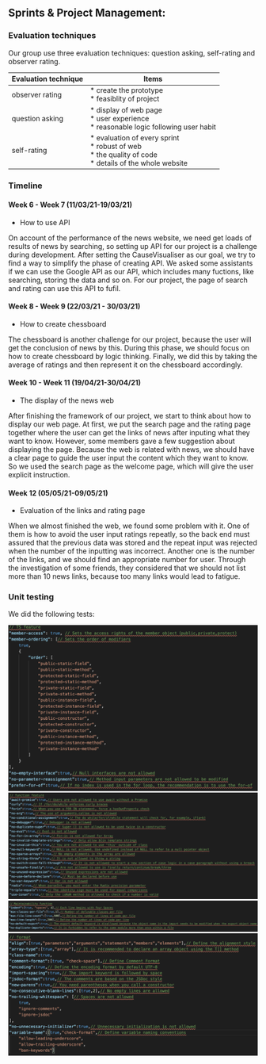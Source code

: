 
## Sprints & Project Management:

### Evaluation techniques

Our group use three evaluation techniques: question asking, self-rating and observer rating.

|  Evaluation technique   | Items  |
|  ----  | ----  |
| observer rating   | * create the prototype <br>* feasiblity of project|
| question asking  | * display of web page<br> * user experience<br> * reasonable logic following user habit |
| self-rating  | * evaluation of every sprint<br> * robust of web<br> * the quality of code<br> * details of the whole website |

### Timeline

#### Week 6 - Week 7 (11/03/21-19/03/21)

* How to use API

On account of the performance of the news website, we need get loads of results of news by searching, so setting up API for our project is a challenge during development. After setting the CauseVisualiser as our goal, we try to find a way to simplify the phase of creating API. We asked some assistants if we can use the Google API as our API, which includes many fuctions, like searching, storing the data and so on. For our project, the page of search and rating can use this API to fufil.

#### Week 8 - Week 9 (22/03/21 - 30/03/21)

* How to create chessboard

The chessboard is another challenge for our project, because the user will get the conclusion of news by this. During this phase, we should focus on how to create chessboard by logic thinking. Finally, we did this by taking the average of ratings and then represent it on the chessboard accordingly.

#### Week 10 - Week 11 (19/04/21-30/04/21)

* The display of the news web

After finishing the framework of our project, we start to think about how to display our web page. At first, we put the search page and the rating page together where the user can get the links of news after inputing what they want to know. However, some members gave a few suggestion about displaying  the page. Because the web is related with news, we should have a clear page to guide the user input the content which they want to know. So we used the search page as the welcome page, which will give the user explicit instruction.

#### Week 12 (05/05/21-09/05/21)

* Evaluation of the links and rating page

When we almost finished the web, we found some problem with it. One of them is how to avoid the user input ratings repeatly, so the back end must assured that the previous data was stored and the repeat input was rejected when the number of the inputting was incorrect. Another one is the number of the links, and we should find an appropriate number for user. Through the investigation of some friends, they considered that we should not list more than 10 news links, because too many links would lead to fatigue.

### Unit testing

We did the following tests:

![picture](SystemImplementationImages/test1.png)
![picture](SystemImplementationImages/test2.png)
![picture](SystemImplementationImages/test3.png)
![picture](SystemImplementationImages/test4.png)
